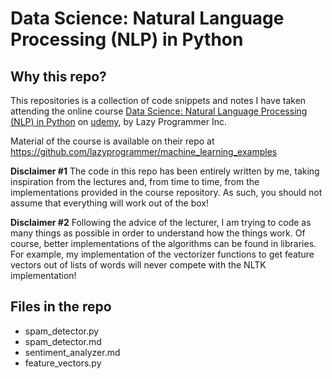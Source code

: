 # Data Science: Natural Language Processing (NLP) in Python


## Why this repo?
This repositories is a collection of code snippets and notes I have taken attending the online course [Data Science: Natural Language Processing (NLP) in Python](https://www.udemy.com/data-science-natural-language-processing-in-python/) on [udemy](www.udemy.com), by Lazy Programmer Inc.

Material of the course is available on their repo at https://github.com/lazyprogrammer/machine_learning_examples

__Disclaimer #1__
The code in this repo has been entirely written by me, taking inspiration from the lectures and, from time to time, from the implementations provided in the course repository. As such, you should not assume that everything will work out of the box!

__Disclaimer #2__
Following the advice of the lecturer, I am trying to code as many things as possible in order to understand how the things work. Of course, better implementations of the algorithms can be found in libraries. For example, my implementation of the vectorizer functions to get feature vectors out of lists of words will never compete with the NLTK implementation!

## Files in the repo
* spam_detector.py
* spam_detector.md
* sentiment_analyzer.md
* feature_vectors.py